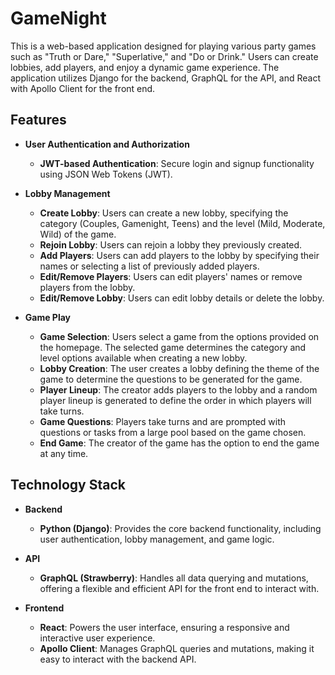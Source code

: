 # GameNight

This is a web-based application designed for playing various party games such as "Truth or Dare," "Superlative," and "Do or Drink." Users can create lobbies, add players, and enjoy a dynamic game experience. The application utilizes Django for the backend, GraphQL for the API, and React with Apollo Client for the front end.

## Features

- **User Authentication and Authorization**
  - **JWT-based Authentication**: Secure login and signup functionality using JSON Web Tokens (JWT).

- **Lobby Management**
  - **Create Lobby**: Users can create a new lobby, specifying the category (Couples, Gamenight, Teens) and the level (Mild, Moderate, Wild) of the game.
  - **Rejoin Lobby**: Users can rejoin a lobby they previously created.
  - **Add Players**: Users can add players to the lobby by specifying their names or selecting a list of previously added players.
  - **Edit/Remove Players**: Users can edit players' names or remove players from the lobby.
  - **Edit/Remove Lobby**: Users can edit lobby details or delete the lobby.

- **Game Play**
  - **Game Selection**: Users select a game from the options provided on the homepage. The selected game determines the category and level options available when creating a new lobby.
  - **Lobby Creation**: The user creates a lobby defining the theme of the game to determine the questions to be generated for the game.
  - **Player Lineup**: The creator adds players to the lobby and a random player lineup is generated to define the order in which players will take turns.
  - **Game Questions**: Players take turns and are prompted with questions or tasks from a large pool based on the game chosen.
  - **End Game**: The creator of the game has the option to end the game at any time.

## Technology Stack

- **Backend**
  - **Python (Django)**: Provides the core backend functionality, including user authentication, lobby management, and game logic.

- **API**
  - **GraphQL (Strawberry)**: Handles all data querying and mutations, offering a flexible and efficient API for the front end to interact with.

- **Frontend**
  - **React**: Powers the user interface, ensuring a responsive and interactive user experience.
  - **Apollo Client**: Manages GraphQL queries and mutations, making it easy to interact with the backend API.
